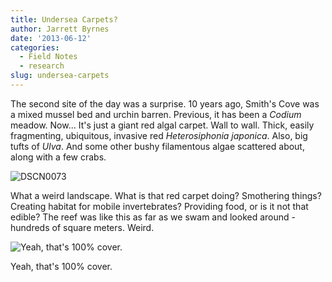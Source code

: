 ```yaml
---
title: Undersea Carpets?
author: Jarrett Byrnes
date: '2013-06-12'
categories:
  - Field Notes
  - research
slug: undersea-carpets
---
```


The second site of the day was a surprise.  10 years ago, Smith's Cove was a mixed mussel bed and urchin barren.  Previous, it has been a _Codium_ meadow.  Now... It's just a giant red algal carpet.  Wall to wall. Thick, easily fragmenting, ubiquitous, invasive red _Heterosiphonia japonica_.  Also, big tufts of _Ulva_. And some other bushy filamentous algae scattered about, along with a few crabs.

![DSCN0073](http://www.imachordata.com/wp-content/uploads/2013/06/DSCN0073-1024x768.jpg)

What a weird landscape.  What is that red carpet doing?  Smothering things? Creating habitat for mobile invertebrates? Providing food, or is it not that edible?  The reef was like this as far as we swam and looked around - hundreds of square meters.  Weird.

![Yeah, that's 100% cover.](http://www.imachordata.com/wp-content/uploads/2013/06/DSCN0058-1024x768.jpg)

<p class="caption">Yeah, that's 100% cover.</p>
